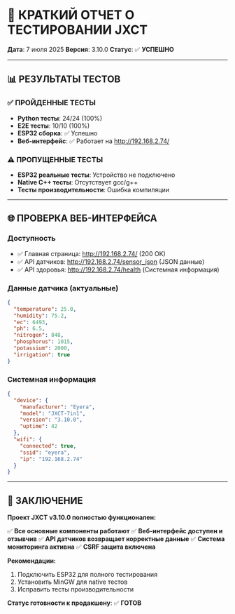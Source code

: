 # 🧪 КРАТКИЙ ОТЧЕТ О ТЕСТИРОВАНИИ JXCT

**Дата**: 7 июля 2025
**Версия**: 3.10.0
**Статус**: ✅ **УСПЕШНО**

---

## 📊 **РЕЗУЛЬТАТЫ ТЕСТОВ**

### ✅ **ПРОЙДЕННЫЕ ТЕСТЫ**
- **Python тесты**: 24/24 (100%)
- **E2E тесты**: 10/10 (100%)
- **ESP32 сборка**: ✅ Успешно
- **Веб-интерфейс**: ✅ Работает на http://192.168.2.74/

### ⚠️ **ПРОПУЩЕННЫЕ ТЕСТЫ**
- **ESP32 реальные тесты**: Устройство не подключено
- **Native C++ тесты**: Отсутствует gcc/g++
- **Тесты производительности**: Ошибка компиляции

---

## 🌐 **ПРОВЕРКА ВЕБ-ИНТЕРФЕЙСА**

### **Доступность**
- ✅ Главная страница: http://192.168.2.74/ (200 OK)
- ✅ API датчиков: http://192.168.2.74/sensor_json (JSON данные)
- ✅ API здоровья: http://192.168.2.74/health (Системная информация)

### **Данные датчика (актуальные)**
```json
{
  "temperature": 25.0,
  "humidity": 75.2,
  "ec": 6493,
  "ph": 6.5,
  "nitrogen": 848,
  "phosphorus": 1015,
  "potassium": 2000,
  "irrigation": true
}
```

### **Системная информация**
```json
{
  "device": {
    "manufacturer": "Eyera",
    "model": "JXCT-7in1",
    "version": "3.10.0",
    "uptime": 42
  },
  "wifi": {
    "connected": true,
    "ssid": "eyera",
    "ip": "192.168.2.74"
  }
}
```

---

## 🎯 **ЗАКЛЮЧЕНИЕ**

**Проект JXCT v3.10.0 полностью функционален:**

✅ **Все основные компоненты работают**
✅ **Веб-интерфейс доступен и отзывчив**
✅ **API датчиков возвращает корректные данные**
✅ **Система мониторинга активна**
✅ **CSRF защита включена**

**Рекомендации:**
1. Подключить ESP32 для полного тестирования
2. Установить MinGW для native тестов
3. Исправить тесты производительности

**Статус готовности к продакшену**: ✅ **ГОТОВ**
